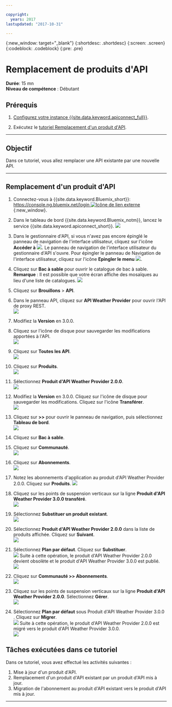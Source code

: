```yaml
---

copyright:
  years: 2017
lastupdated: "2017-10-31"

---
```


{:new_window: target="_blank"}
{:shortdesc: .shortdesc}
{:screen: .screen}
{:codeblock: .codeblock}
{:pre: .pre}

# Remplacement de produits d'API
**Durée**: 15 mn  
**Niveau de compétence** : Débutant  

## Prérequis

1. [Configurez votre instance {{site.data.keyword.apiconnect_full}}](tut_prereq_set_up_apic_instance.html).

2. Exécutez le [tutoriel Remplacement d'un produit d'API](tut_manage_replace.html).

---
## Objectif
Dans ce tutoriel, vous allez remplacer une API existante par une nouvelle API.

---
## Remplacement d'un produit d'API
1. Connectez-vous à {{site.data.keyword.Bluemix_short}}: [https://console.ng.bluemix.net/login ![Icône de lien externe](../../../icons/launch-glyph.svg "Icône de lien externe")](https://console.ng.bluemix.net/login){:new_window}.

2. Dans le tableau de bord {{site.data.keyword.Bluemix_notm}}, lancez le service {{site.data.keyword.apiconnect_short}}.
![](images/Bluemix.png)

3. Dans le gestionnaire d'API, si vous n'avez pas encore épinglé le panneau de navigation de l'interface utilisateur, cliquez sur l'icône **Accéder à** ![](images/navigate-to.png). Le panneau de navigation de l'interface utilisateur du gestionnaire d'API s'ouvre. Pour épingler le panneau de Navigation de l'interface utilisateur, cliquez sur l'icône **Epingler le menu** ![](images/pinned.png).

4. Cliquez sur **Bac à sable** pour ouvrir le catalogue de bac à sable. **Remarque** : Il est possible que votre écran affiche des mosaïques au lieu d'une liste de catalogues.
![](images/del-sandbox-list.png)

4. Cliquez sur **Brouillons** > **API**.

5. Dans le panneau API, cliquez sur **API Weather Provider** pour ouvrir l'API de proxy REST.  
![](images/rep-api-list.png)

6. Modifiez la **Version** en 3.0.0.

7. Cliquez sur l'icône de disque pour sauvegarder les modifications apportées à l'API.  
![](images/sup-change-version.png)

8. Cliquez sur **Toutes les API**.  
![](images/rep-all-apis.png)

9. Cliquez sur **Produits**.  
![](images/sup-prods.png)

10.	Sélectionnez **Produit d'API Weather Provider 2.0.0**.  
![](images/sup-draft-prod-list.png)

11.	Modifiez la **Version** en 3.0.0. Cliquez sur l'icône de disque pour sauvegarder les modifications. Cliquez sur l'icône **Transférer**.  
![](images/sup-change-prod-vers-3.png)

12.	Cliquez sur **>>** pour ouvrir le panneau de navigation, puis sélectionnez **Tableau de bord**.  
![](images/rep-dashboard.png)

13.	Cliquez sur **Bac à sable**.

14.	Cliquez sur **Communauté**.  
![](images/sup-sand-dash.png)

15.	Cliquez sur **Abonnements**.  
![](images/sup-comm-orgs.png)

16.	Notez les abonnements d'application au produit d'API Weather Provider 2.0.0. Cliquez sur **Produits**.
![](images/sup-scriptions-200.png)  

17.	Cliquez sur les points de suspension verticaux sur la ligne **Produit d'API Weather Provider 3.0.0 transféré**.  
![](images/sup-stage-prod-3.png)

18.	Sélectionnez **Substituer un produit existant**.  
![](images/sup-super-prod.png)

19.	Sélectionnez **Produit d'API Weather Provider 2.0.0** dans la liste de produits affichée. Cliquez sur **Suivant**.  
![](images/sup-super-dialog-1.png)

20.	Sélectionnez **Plan par défaut**. Cliquez sur **Substituer**.  
![](images/sup-super-dialog-2.png)
    Suite à cette opération, le produit d'API Weather Provider 2.0.0 devient obsolète et le produit d'API Weather Provider 3.0.0 est publié.  
![](images/sup-dash-prods-3.png) 
 
21.	Cliquez sur **Communauté >> Abonnements**.  
![](images/sup-scriptions-200.png)
 
22.	Cliquez sur les points de suspension verticaux sur la ligne **Produit d'API Weather Provider 2.0.0**. Sélectionnez **Gérer**.  
![](images/sup-dots-manage.png) 

23.	Sélectionnez **Plan par défaut** sous Produit d'API Weather Provider 3.0.0 . Cliquez sur **Migrer**.  
![](images/sup-migrate-dialog.png)
    Suite à cette opération, le produit d'API Weather Provider 2.0.0 est migré vers le produit d'API Weather Provider 3.0.0.  
![](images/sup-migrated.png) 
 

 
## Tâches exécutées dans ce tutoriel
Dans ce tutoriel, vous avez effectué les activités suivantes :

1. Mise à jour d'un produit d'API.
2. Remplacement d'un produit d'API existant par un produit d'API mis à jour.
3. Migration de l'abonnement au produit d'API existant vers le produit d'API mis à jour.

---












